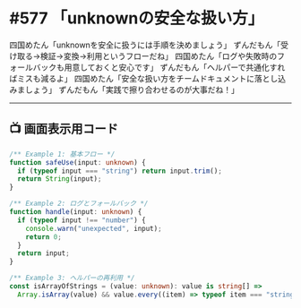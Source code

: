 # #577 「unknownの安全な扱い方」

四国めたん「unknownを安全に扱うには手順を決めましょう」
ずんだもん「受け取る→検証→変換→利用というフローだね」
四国めたん「ログや失敗時のフォールバックも用意しておくと安心です」
ずんだもん「ヘルパーで共通化すればミスも減るよ」
四国めたん「安全な扱い方をチームドキュメントに落とし込みましょう」
ずんだもん「実践で擦り合わせるのが大事だね！」

---

## 📺 画面表示用コード

```typescript
/** Example 1: 基本フロー */
function safeUse(input: unknown) {
  if (typeof input === "string") return input.trim();
  return String(input);
}

/** Example 2: ログとフォールバック */
function handle(input: unknown) {
  if (typeof input !== "number") {
    console.warn("unexpected", input);
    return 0;
  }
  return input;
}

/** Example 3: ヘルパーの再利用 */
const isArrayOfStrings = (value: unknown): value is string[] =>
  Array.isArray(value) && value.every((item) => typeof item === "string");
```
